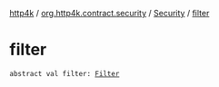 [http4k](../../index.md) / [org.http4k.contract.security](../index.md) / [Security](index.md) / [filter](./filter.md)

# filter

`abstract val filter: `[`Filter`](../../org.http4k.core/-filter.md)